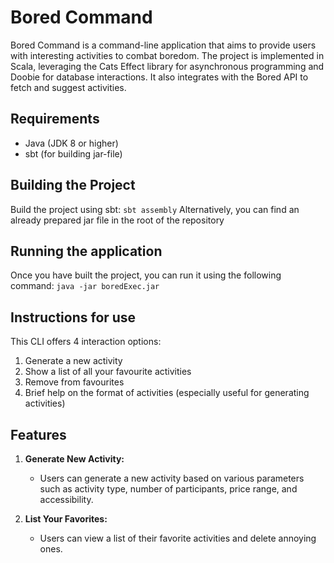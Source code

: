 # Bored Command

Bored Command is a command-line application that aims to provide users with interesting activities to combat boredom. The project is implemented in Scala, leveraging the Cats Effect library for asynchronous programming and Doobie for database interactions. It also integrates with the Bored API to fetch and suggest activities.

## Requirements
- Java (JDK 8 or higher)
- sbt (for building jar-file)

## Building the Project
Build the project using sbt:
    ```
    sbt assembly
    ```
Alternatively, you can find an already prepared jar file in the root of the repository 

## Running the application
Once you have built the project, you can run it using the following command:
    ```
    java -jar boredExec.jar
    ```

## Instructions for use
This CLI offers 4 interaction options:
1. Generate a new activity 
2. Show a list of all your favourite activities 
3. Remove from favourites
4. Brief help on the format of activities (especially useful for generating activities)

## Features

1. **Generate New Activity:**
   - Users can generate a new activity based on various parameters such as activity type, number of participants, price range, and accessibility.

2. **List Your Favorites:**
   - Users can view a list of their favorite activities and delete annoying ones.
